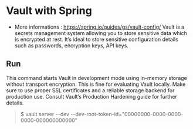 # Vault with Spring
* More informations : https://spring.io/guides/gs/vault-config/
Vault is a secrets management system allowing you to store sensitive data which is encrypted at rest. It’s ideal to store sensitive configuration details such as passwords, encryption keys, API keys.

## Run
This command starts Vault in development mode using in-memory storage without transport encryption.
This is fine for evaluating Vault locally. Make sure to use proper SSL certificates and a reliable storage 
backend for production use. Consult Vault’s Production Hardening guide for further details.
> $ vault server --dev --dev-root-token-id="00000000-0000-0000-0000-000000000000"
